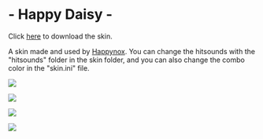 # - Happy Daisy -

Click [here](https://mega.nz/file/z0BRSLJZ#lFSLOt1QvwBMty0Hdwonk4xcjHmji12I3U6dAnPxMiI) to download the skin.

A skin made and used by [Happynox](https://osu.ppy.sh/users/15101580). You can change the hitsounds with the "hitsounds" folder in the skin folder, and you can also change the combo color in the "skin.ini" file.

![](https://i.imgur.com/yUtHZWq.png)

![](https://i.imgur.com/7x6BjnY.png)

![](https://i.imgur.com/oAFmLMb.png)

![](https://i.imgur.com/Qy4TiyW.png)
